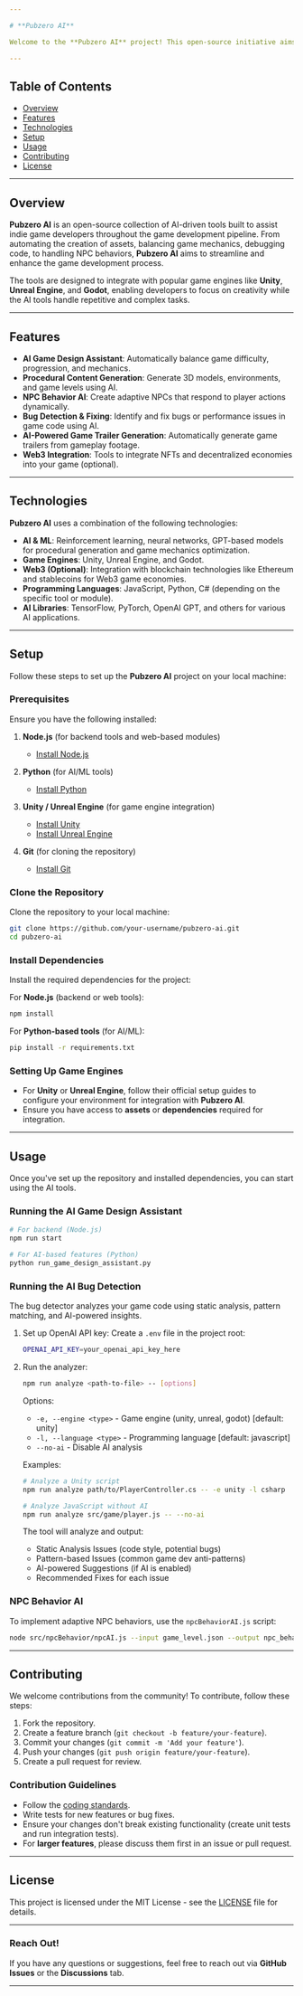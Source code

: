 ```yaml
---

# **Pubzero AI**

Welcome to the **Pubzero AI** project! This open-source initiative aims to build a suite of **AI-driven agents** and **tools** to accelerate various parts of the game development pipeline. Pubzero AI is designed to assist indie game developers by automating key tasks such as procedural content generation, game design, bug fixing, and NPC behavior. By leveraging AI, the goal is to make game development faster, more efficient, and accessible.

---
```


## **Table of Contents**

* [Overview](#overview)
* [Features](#features)
* [Technologies](#technologies)
* [Setup](#setup)
* [Usage](#usage)
* [Contributing](#contributing)
* [License](#license)

---

## **Overview**

**Pubzero AI** is an open-source collection of AI-driven tools built to assist indie game developers throughout the game development pipeline. From automating the creation of assets, balancing game mechanics, debugging code, to handling NPC behaviors, **Pubzero AI** aims to streamline and enhance the game development process.

The tools are designed to integrate with popular game engines like **Unity**, **Unreal Engine**, and **Godot**, enabling developers to focus on creativity while the AI tools handle repetitive and complex tasks.

---

## **Features**

* **AI Game Design Assistant**: Automatically balance game difficulty, progression, and mechanics.
* **Procedural Content Generation**: Generate 3D models, environments, and game levels using AI.
* **NPC Behavior AI**: Create adaptive NPCs that respond to player actions dynamically.
* **Bug Detection & Fixing**: Identify and fix bugs or performance issues in game code using AI.
* **AI-Powered Game Trailer Generation**: Automatically generate game trailers from gameplay footage.
* **Web3 Integration**: Tools to integrate NFTs and decentralized economies into your game (optional).

---

## **Technologies**

**Pubzero AI** uses a combination of the following technologies:

* **AI & ML**: Reinforcement learning, neural networks, GPT-based models for procedural generation and game mechanics optimization.
* **Game Engines**: Unity, Unreal Engine, and Godot.
* **Web3 (Optional)**: Integration with blockchain technologies like Ethereum and stablecoins for Web3 game economies.
* **Programming Languages**: JavaScript, Python, C# (depending on the specific tool or module).
* **AI Libraries**: TensorFlow, PyTorch, OpenAI GPT, and others for various AI applications.

---

## **Setup**

Follow these steps to set up the **Pubzero AI** project on your local machine:

### Prerequisites

Ensure you have the following installed:

1. **Node.js** (for backend tools and web-based modules)

   * [Install Node.js](https://nodejs.org/)

2. **Python** (for AI/ML tools)

   * [Install Python](https://www.python.org/)

3. **Unity / Unreal Engine** (for game engine integration)

   * [Install Unity](https://unity.com/)
   * [Install Unreal Engine](https://www.unrealengine.com/)

4. **Git** (for cloning the repository)

   * [Install Git](https://git-scm.com/)

### Clone the Repository

Clone the repository to your local machine:

```bash
git clone https://github.com/your-username/pubzero-ai.git
cd pubzero-ai
```

### Install Dependencies

Install the required dependencies for the project:

For **Node.js** (backend or web tools):

```bash
npm install
```

For **Python-based tools** (for AI/ML):

```bash
pip install -r requirements.txt
```

### Setting Up Game Engines

* For **Unity** or **Unreal Engine**, follow their official setup guides to configure your environment for integration with **Pubzero AI**.
* Ensure you have access to **assets** or **dependencies** required for integration.

---

## **Usage**

Once you've set up the repository and installed dependencies, you can start using the AI tools.

### Running the AI Game Design Assistant

```bash
# For backend (Node.js)
npm run start

# For AI-based features (Python)
python run_game_design_assistant.py
```

### Running the AI Bug Detection

The bug detector analyzes your game code using static analysis, pattern matching, and AI-powered insights.

1. Set up OpenAI API key:
   Create a `.env` file in the project root:
   ```bash
   OPENAI_API_KEY=your_openai_api_key_here
   ```

2. Run the analyzer:
   ```bash
   npm run analyze <path-to-file> -- [options]
   ```

   Options:
   - `-e, --engine <type>` - Game engine (unity, unreal, godot) [default: unity]
   - `-l, --language <type>` - Programming language [default: javascript]
   - `--no-ai` - Disable AI analysis

   Examples:
   ```bash
   # Analyze a Unity script
   npm run analyze path/to/PlayerController.cs -- -e unity -l csharp

   # Analyze JavaScript without AI
   npm run analyze src/game/player.js -- --no-ai
   ```

   The tool will analyze and output:
   - Static Analysis Issues (code style, potential bugs)
   - Pattern-based Issues (common game dev anti-patterns)
   - AI-powered Suggestions (if AI is enabled)
   - Recommended Fixes for each issue

### NPC Behavior AI

To implement adaptive NPC behaviors, use the `npcBehaviorAI.js` script:

```bash
node src/npcBehavior/npcAI.js --input game_level.json --output npc_behavior.json
```

---

## **Contributing**

We welcome contributions from the community! To contribute, follow these steps:

1. Fork the repository.
2. Create a feature branch (`git checkout -b feature/your-feature`).
3. Commit your changes (`git commit -m 'Add your feature'`).
4. Push your changes (`git push origin feature/your-feature`).
5. Create a pull request for review.

### Contribution Guidelines

* Follow the [coding standards](docs/coding-standards.md).
* Write tests for new features or bug fixes.
* Ensure your changes don't break existing functionality (create unit tests and run integration tests).
* For **larger features**, please discuss them first in an issue or pull request.

---

## **License**

This project is licensed under the MIT License - see the [LICENSE](LICENSE) file for details.

---

### **Reach Out!**

If you have any questions or suggestions, feel free to reach out via **GitHub Issues** or the **Discussions** tab.

---
